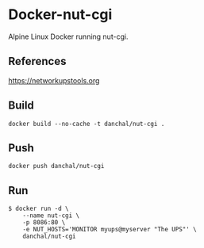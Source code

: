 # Docker-nut-cgi
Alpine Linux Docker running nut-cgi.

## References
https://networkupstools.org

## Build
    docker build --no-cache -t danchal/nut-cgi .

## Push
    docker push danchal/nut-cgi

## Run
    $ docker run -d \
        --name nut-cgi \
        -p 8086:80 \
        -e NUT_HOSTS='MONITOR myups@myserver "The UPS"' \
        danchal/nut-cgi
